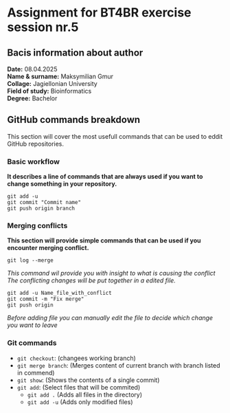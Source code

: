 # Assignment for BT4BR exercise session nr.5

## Bacis information about author
**Date:** 08.04.2025<br>
**Name & surname:** Maksymilian Gmur<br>
**Collage:** Jagiellonian University<br>
**Field of study:** Bioinformatics<br>
**Degree:** Bachelor<br>

## GitHub commands breakdown
This section will cover the most usefull commands that can be used to eddit GitHub repositories.
### Basic workflow
**It describes a line of commands that are always used if you want to change something in your repository.**<br> 
```
git add -u
git commit "Commit name"
git push origin branch
```
### Merging conflicts 
**This section will provide simple commands that can be used if you encounter merging conflict.**<br>
```
git log --merge
```
*This command wil provide you with insight to  what is causing the conflict*
*The conflicting changes will be put together in a edited file.*<br>
```
git add -u Name_file_with_conflict
git commit -m "Fix merge"
git push origin
```
*Before adding file you can manually edit the file to decide which change you want to leave*
### Git commands
- `git checkout`: (changees working branch)
- `git merge branch`: (Merges content of current branch with branch listed in commend)
- `git show`: (Shows the contents of a single commit)
- `git add`: (Select files that will be commited)
	- `git add .` (Adds all files in the directory)
	- `git add -u` (Adds only modified files)	 


